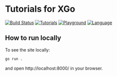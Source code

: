 # Tutorials for XGo

[![Build Status](https://github.com/goplus/tutorial/actions/workflows/gop.yml/badge.svg)](https://github.com/goplus/tutorial/actions/workflows/gop.yml)
[![Tutorials](https://img.shields.io/badge/tutorial-Go+-blue.svg)](https://tutorial.xgo.dev)
[![Playground](https://img.shields.io/badge/playground-Go+-blue.svg)](https://play.xgo.dev)
[![Language](https://img.shields.io/badge/language-Go+-blue.svg)](https://github.com/goplus/gop)

## How to run locally

To see the site locally:

```sh
go run .
```

and open http://localhost:8000/ in your browser.

